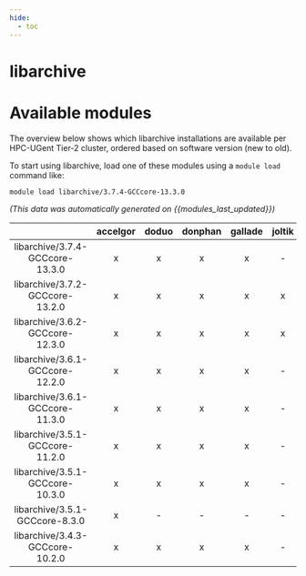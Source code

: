 ```yaml
---
hide:
  - toc
---
```


libarchive
==========

# Available modules


The overview below shows which libarchive installations are available per HPC-UGent Tier-2 cluster, ordered based on software version (new to old).

To start using libarchive, load one of these modules using a `module load` command like:

```shell
module load libarchive/3.7.4-GCCcore-13.3.0
```

*(This data was automatically generated on {{modules_last_updated}})*  

| |accelgor|doduo|donphan|gallade|joltik|shinx|skitty|
| :---: | :---: | :---: | :---: | :---: | :---: | :---: | :---: |
|libarchive/3.7.4-GCCcore-13.3.0|x|x|x|x|-|x|x|
|libarchive/3.7.2-GCCcore-13.2.0|x|x|x|x|x|x|x|
|libarchive/3.6.2-GCCcore-12.3.0|x|x|x|x|x|x|x|
|libarchive/3.6.1-GCCcore-12.2.0|x|x|x|x|-|x|-|
|libarchive/3.6.1-GCCcore-11.3.0|x|x|x|x|-|x|-|
|libarchive/3.5.1-GCCcore-11.2.0|x|x|x|x|-|x|-|
|libarchive/3.5.1-GCCcore-10.3.0|x|x|x|x|-|-|-|
|libarchive/3.5.1-GCCcore-8.3.0|x|-|-|-|-|-|-|
|libarchive/3.4.3-GCCcore-10.2.0|x|x|x|x|-|-|-|
